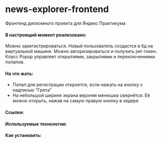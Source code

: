 # news-explorer-frontend
Фронтенд дипломного проекта для Яндекс Практикума

#### В настроящий момент реализовано:
Можно зарегистрироваться. Новый пользователь создастся в бд на виртуальной машине.
Можно авторизироваться и получить jwt-токен.
Класс Popup управляет открытиями, закрытиями и переключениями попапов.

#### На что жать:
* Попап для регистрации откроется, если нажать на кнопку с надписью "Грета"
* На небольшой ширине экрана верхняя менюшка свернётся. Её можно открыть, нажав на самую правую кнопку в хедере

#### Ссылки:

#### Используемые технологии:

#### Как установить:
